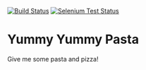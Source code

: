 [![Build Status](https://secure.travis-ci.org/bernii/yummy-pasta.png?branch=master)](http://travis-ci.org/bernii/yummy-pasta) [![Selenium Test Status](https://saucelabs.com/buildstatus/berni_test_os)](https://saucelabs.com/u/berni_test_os)

Yummy Yummy Pasta
=================

Give me some pasta and pizza!
